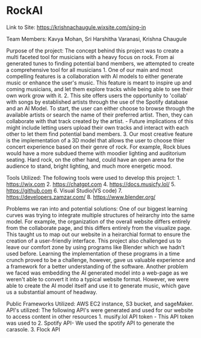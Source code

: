 # RockAI

Link to Site: https://krishnachaugule.wixsite.com/sing-in 

Team Members: Kavya Mohan, Sri Harshitha Varanasi, Krishna Chaugule

Purpose of the project:
	The concept behind this project was to create a multi faceted tool for musicians with a heavy focus on rock. From ai generated tunes to finding potential band members, we attempted to create a comprehensive tool for all musicians
	1. One of our main and most compelling features is a collaboration with AI models to either generate music or enhance the user's music. This feature is meant to inspire up and coming musicians, and let them explore tracks while being able to see their own work grow with it. 
 	2. This site offers users the opportunity to 'collab' with songs by established artists through the use of the Spotify database and an AI Model. To start, the user can either choose to browse through the available artists or search the name of their preferred artist. Then, they can collaborate with that track created by the artist. 
  		- Future implications of this might include letting users upload their own tracks and interact with each other to let them find potential band members. 
	3. Our most creative feature is the implementation of a 3D model that allows the user to choose thier concert experience based on their genre of rock. For example, Rock blues would have a more subdued theme with moodier lighting and auditorium seating. Hard rock, on the other hand, could have an open arena for the audience to stand, bright lighting, and much more energetic mood. 


 Tools Utilized:
 	The following tools were used to develop this project:
  		1. https://wix.com
    		2. https://chatgpt.com
                4. https://docs.musicfy.lol/
		5. https://github.com
                6. Visual Studio(VS code)
		7. https://developers.zamzar.com/
                8. https://www.blender.org/
  







Problems we ran into and potential solutions:
	One of our biggest learning curves was trying to integrate multiple structures of heirarchy into the same model. For example, the organization of the overall website differs entirely from the collaborate page, and this differs entirely from the visualize page. This taught us to map out our website in a heirarchial format to ensure the creation of a user-friendly interface. 
 	This project also challenged us to leave our comfort zone by using programs like Blender which we hadn't used before. Learning the implementation of these programs in a time crunch proved to be a challenge, however, gave us valuable experience and a framework for a better understanding of the software. 
  	Another problem we faced was embedding the AI generated model into a web-page as we weren't able to convert it into a typical website format. However, we were able to create the AI model itself and use it to generate music, which gave us a substantial amount of headway. 


Public Frameworks Utilized: AWS EC2 instance, S3 bucket, and sageMaker.
API's utilized: 
       The following API's were generated and used for our website to access content in other resources
               1. musify.lol API token - This API token was used to 
	       2. Spotify API- We used the spotify API to generate the carasole. 
	       3. Flock API
